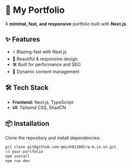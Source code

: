 # 🚀 My Portfolio  

A **minimal, fast, and responsive** portfolio built with **Next.js**.  

## ✨ Features  
- ⚡ Blazing-fast with Next.js  
- 🎨 Beautiful & responsive design  
- 🛠️ Built for performance and SEO  
- 📁 Dynamic content management  

## 🛠 Tech Stack  
- **Frontend:** Next.js, TypeScript  
- **UI:** Tailwind CSS, ShadCN  

## 📦 Installation  
Clone the repository and install dependencies:  

```bash
git clone git@github.com:qminh011002/q-m.io.vn.git
cd your-portfolio  
npm install  
npm run dev  
